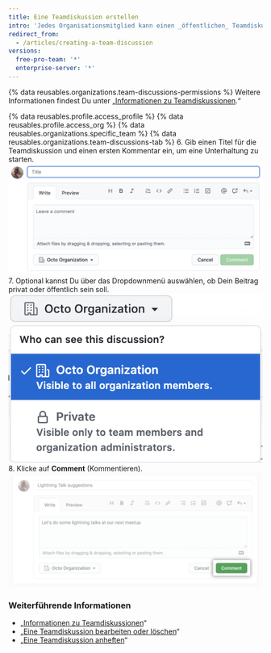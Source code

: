 ```yaml
---
title: Eine Teamdiskussion erstellen
intro: 'Jedes Organisationsmitglied kann einen _öffentlichen_ Teamdiskussionsbeitrag erstellen. Um einen _privaten_ Teamdiskussionsbeitrag zu erstellen, musst Du Mitglied des Teams oder Organisationsinhaber sein.'
redirect_from:
  - /articles/creating-a-team-discussion
versions:
  free-pro-team: '*'
  enterprise-server: '*'
---
```


{% data reusables.organizations.team-discussions-permissions %} Weitere Informationen findest Du unter „[Informationen zu Teamdiskussionen](/articles/about-team-discussions).“

{% data reusables.profile.access_profile %}
{% data reusables.profile.access_org %}
{% data reusables.organizations.specific_team %}
{% data reusables.organizations.team-discussions-tab %}
6. Gib einen Titel für die Teamdiskussion und einen ersten Kommentar ein, um eine Unterhaltung zu starten. ![Neuer Kommentar zur Teamdiskussion](/assets/images/help/projects/team-discussions-comment.png)
7. Optional kannst Du über das Dropdownmenü auswählen, ob Dein Beitrag privat oder öffentlich sein soll. ![Menü für Datenschutzeinstellungen für Teamdiskussionen](/assets/images/help/projects/team-discussions-privacy-menu.png)
8. Klicke auf **Comment** (Kommentieren). ![Schaltfläche zum Erstellen eines neuen Kommentars zur Teamdiskussion](/assets/images/help/projects/team-discussions-comment-button.png)

### Weiterführende Informationen

  - „[Informationen zu Teamdiskussionen](/articles/about-team-discussions)“
  - „[Eine Teamdiskussion bearbeiten oder löschen](/articles/editing-or-deleting-a-team-discussion)“
  - „[Eine Teamdiskussion anheften](/articles/pinning-a-team-discussion)“
